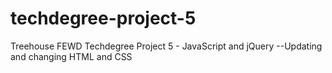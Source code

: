 # techdegree-project-5
 Treehouse FEWD Techdegree Project 5 - JavaScript and jQuery
--Updating and changing HTML and CSS
